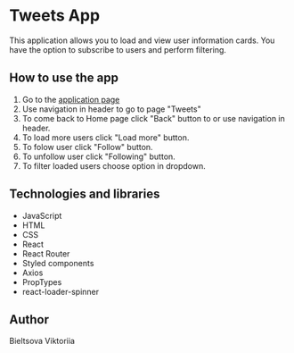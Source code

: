 # Tweets App

This application allows you to load and view user information cards. You have the option to subscribe to users and perform filtering.

## How to use the app

1. Go to the [application page](https://viktoriiayuv.github.io/tweets-app/)
2. Use navigation in header to go to page "Tweets"
3. To come back to Home page click "Back" button to or use navigation in header.
4. To load more users click "Load more" button.
5. To folow user click "Follow" button.
6. To unfollow user click "Following" button.
7. To filter loaded users choose option in dropdown.

## Technologies and libraries

- JavaScript
- HTML
- CSS
- React
- React Router
- Styled components
- Axios
- PropTypes
- react-loader-spinner

## Author

Bieltsova Viktoriia
